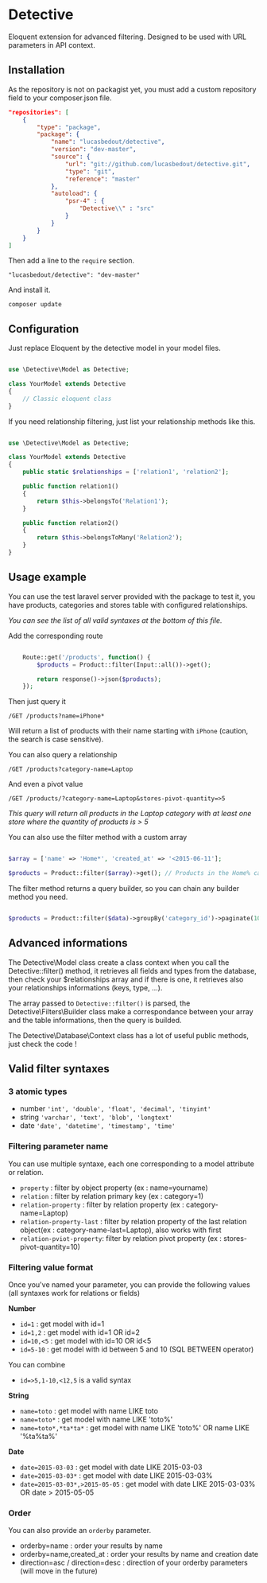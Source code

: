 # Detective

Eloquent extension for advanced filtering. Designed to be used with URL parameters in API context.

## Installation 

As the repository is not on packagist yet, you must add a custom repository field to your composer.json file.

```json
"repositories": [
    {
        "type": "package",
        "package": {
            "name": "lucasbedout/detective",
            "version": "dev-master",
            "source": {
                "url": "git://github.com/lucasbedout/detective.git",
                "type": "git",
                "reference": "master"
            },
            "autoload": {
                "psr-4" : {
                    "Detective\\" : "src"
                }
            }
        }
    }
]
```

Then add a line to the `require` section.

	"lucasbedout/detective": "dev-master"

And install it.

	composer update 


## Configuration

Just replace Eloquent by the detective model in your model files.

```php 

use \Detective\Model as Detective;

class YourModel extends Detective 
{
	// Classic eloquent class
}

``` 

If you need relationship filtering, just list your relationship methods like this.

```php 

use \Detective\Model as Detective;

class YourModel extends Detective 
{
	public static $relationships = ['relation1', 'relation2'];

	public function relation1() 
	{
		return $this->belongsTo('Relation1');
	}

	public function relation2() 
	{
		return $this->belongsToMany('Relation2');
	}
}

```

## Usage example

You can use the test laravel server provided with the package to test it, you have products, categories and stores table with configured relationships.

*You can see the list of all valid syntaxes at the bottom of this file.*

Add the corresponding route 

```php

	Route::get('/products', function() {
		$products = Product::filter(Input::all())->get();

		return response()->json($products);
	});
```

Then just query it 

	/GET /products?name=iPhone*

Will return a list of products with their name starting with `iPhone` (caution, the search is case sensitive).

You can also query a relationship

	/GET /products?category-name=Laptop

And even a pivot value 

	/GET /products/?category-name=Laptop&stores-pivot-quantity=>5 

*This query will return all products in the Laptop category with at least one store where the quantity of products is > 5*

You can also use the filter method with a custom array

```php 

$array = ['name' => 'Home*', 'created_at' => '<2015-06-11'];

$products = Product::filter($array)->get(); // Products in the Home% categories, created before the 11/06/2015.


```

The filter method returns a query builder, so you can chain any builder method you need.

```php 

$products = Product::filter($data)->groupBy('category_id')->paginate(10);

```

## Advanced informations

The Detective\Model class create a class context when you call the Detective::filter() method, it retrieves all fields and types from the database, then check your $relationships array and if there is one, it retrieves also your relationships informations (keys, type, ...).

The array passed to `Detective::filter()` is parsed, the Detective\Filters\Builder class make a correspondance between your array and the table informations, then the query is builded.

The Detective\Database\Context class has a lot of useful public methods, just check the code !

## Valid filter syntaxes

### 3 atomic types 

- number `'int', 'double', 'float', 'decimal', 'tinyint'`
- string `'varchar', 'text', 'blob', 'longtext'`
- date `'date', 'datetime', 'timestamp', 'time'`

### Filtering parameter name 

You can use multiple syntaxe, each one corresponding to a model attribute or relation.

- `property` : filter by object property (ex : name=yourname)
- `relation` : filter by relation primary key (ex : category=1)
- `relation-property` : filter by relation property (ex : category-name=Laptop)
- `relation-property-last` : filter by relation property of the last relation object(ex : category-name-last=Laptop), also works with first
- `relation-pviot-property`: filter by relation pivot property (ex : stores-pivot-quantity=10)

### Filtering value format

Once you've named your parameter, you can provide the following values (all syntaxes work for relations or fields)

**Number**

- `id=1` : get model with id=1
- `id=1,2` : get model with id=1 OR id=2 
- `id=10,<5` : get model with id=10 OR id<5
- `id=5-10` : get model with id between 5 and 10 (SQL BETWEEN operator)

You can combine 

- `id=>5,1-10,<12,5` is a valid syntax

**String**

- `name=toto` : get model with name LIKE toto
- `name=toto*` : get model with name LIKE 'toto%'
- `name=toto*,*ta*ta*` : get model with name LIKE 'toto%' OR name LIKE '%ta%ta%'

**Date**

- `date=2015-03-03` : get model with date LIKE 2015-03-03
- `date=2015-03-03*` : get model with date LIKE 2015-03-03%
- `date=2015-03-03*,>2015-05-05` : get model with date LIKE 2015-03-03% OR date > 2015-05-05

### Order 

You can also provide an `orderby` parameter.

- orderby=name : order your results by name 
- orderby=name,created_at : order your results by name and creation date
- direction=asc / direction=desc : direction of your orderby parameters (will move in the future)

